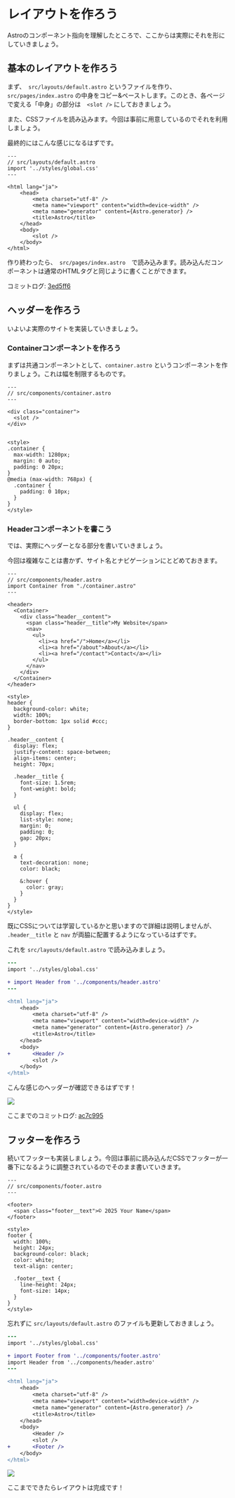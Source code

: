 # レイアウトを作ろう

Astroのコンポーネント指向を理解したところで、ここからは実際にそれを形にしていきましょう。

## 基本のレイアウトを作ろう

まず、　`src/layouts/default.astro` というファイルを作り、 `src/pages/index.astro` の中身をコピー&ペーストします。このとき、各ページで変える「中身」の部分は　`<slot />` にしておきましょう。

また、CSSファイルを読み込みます。今回は事前に用意しているのでそれを利用しましょう。

最終的にはこんな感じになるはずです。

```astro
---
// src/layouts/default.astro
import '../styles/global.css'
---

<html lang="ja">
	<head>
		<meta charset="utf-8" />
		<meta name="viewport" content="width=device-width" />
		<meta name="generator" content={Astro.generator} />
		<title>Astro</title>
	</head>
	<body>
		<slot />
	</body>
</html>
```

作り終わったら、　`src/pages/index.astro`　で読み込みます。読み込んだコンポーネントは通常のHTMLタグと同じように書くことができます。

コミットログ: [3ed5ff6](https://github.com/s-union/astro-hands-on/commit/3ed5ff69da7dfa6eff0ea0c750ad3992d721655c)


## ヘッダーを作ろう

いよいよ実際のサイトを実装していきましょう。

### Containerコンポーネントを作ろう

まずは共通コンポーネントとして、`container.astro` というコンポーネントを作りましょう。これは幅を制限するものです。

```astro
---
// src/components/container.astro
---

<div class="container">
  <slot />
</div>


<style>
.container {
  max-width: 1280px;
  margin: 0 auto;
  padding: 0 20px;
}
@media (max-width: 768px) {
  .container {
    padding: 0 10px;
  }
}
</style>
```

### Headerコンポーネントを書こう

では、実際にヘッダーとなる部分を書いていきましょう。

今回は複雑なことは書かず、サイト名とナビゲーションにとどめておきます。

```astro
---
// src/components/header.astro
import Container from "./container.astro"
---

<header>
  <Container>
    <div class="header__content">
      <span class="header__title">My Website</span>
      <nav>
        <ul>
          <li><a href="/">Home</a></li>
          <li><a href="/about">About</a></li>
          <li><a href="/contact">Contact</a></li>
        </ul>
      </nav>
    </div>
  </Container>
</header>

<style>
header {
  background-color: white;
  width: 100%;
  border-bottom: 1px solid #ccc;
}

.header__content {
  display: flex;
  justify-content: space-between;
  align-items: center;
  height: 70px;

  .header__title {
    font-size: 1.5rem;
    font-weight: bold;
  }

  ul {
    display: flex;
    list-style: none;
    margin: 0;
    padding: 0;
    gap: 20px;
  }

  a {
    text-decoration: none;
    color: black;

    &:hover {
      color: gray;
    }
  }
}
</style>
```

既にCSSについては学習しているかと思いますので詳細は説明しませんが、 `.header__title` と `nav` が両脇に配置するようになっているはずです。

これを `src/layouts/default.astro` で読み込みましょう。

```diff
---
import '../styles/global.css'

+ import Header from '../components/header.astro'
---

<html lang="ja">
	<head>
		<meta charset="utf-8" />
		<meta name="viewport" content="width=device-width" />
		<meta name="generator" content={Astro.generator} />
		<title>Astro</title>
	</head>
	<body>
+ 		<Header />
		<slot />
	</body>
</html>
```

こんな感じのヘッダーが確認できるはずです！

![](/docs/ch1/img/header.png)

ここまでのコミットログ: [ac7c995](https://github.com/s-union/astro-hands-on/commit/ac7c995e629858189fc5a80f1e56b4eaa3dd30b1)

## フッターを作ろう

続いてフッターも実装しましょう。今回は事前に読み込んだCSSでフッターが一番下になるように調整されているのでそのまま書いていきます。

```astro
---
// src/components/footer.astro
---

<footer>
  <span class="footer__text">© 2025 Your Name</span>
</footer>

<style>
footer {
  width: 100%;
  height: 24px;
  background-color: black;
  color: white;
  text-align: center;

  .footer__text {
    line-height: 24px;
    font-size: 14px;
  }
}
</style>
```

忘れずに `src/layouts/default.astro` のファイルも更新しておきましょう。

```diff
---
import '../styles/global.css'

+ import Footer from '../components/footer.astro'
import Header from '../components/header.astro'
---

<html lang="ja">
	<head>
		<meta charset="utf-8" />
		<meta name="viewport" content="width=device-width" />
		<meta name="generator" content={Astro.generator} />
		<title>Astro</title>
	</head>
	<body>
		<Header />
		<slot />
+ 		<Footer />
	</body>
</html>
```

![](/docs/ch1/img/footer.png)

ここまでできたらレイアウトは完成です！